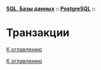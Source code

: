 **[SQL, Базы данных](../../README.md#sql-базы-данных) :: [PostgreSQL](../../README.md#postgresql) ::**
# Транзакции

<!--

-->

[К оглавлению](../../README.md#postgresql)



[К оглавлению](../../README.md#postgresql)
